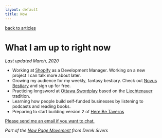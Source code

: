 ```yaml
---
layout: default
title: Now
---
```


[back to articles](/)

# What I am up to right now

_Last updated March, 2020_

- Working at [Shopify](https://www.shopify.com) as a Development Manager. Working on a new project I can talk more about later.
- Growing my audience for my weekly, fantasy bestiary. Check out [Novus Bestiary](https://www.novusbestiary.com) and sign up for free.
- Practicing longsword at [Ottawa Swordplay](https://ottawaswordplay.com/) based on the [Liechtenauer](https://en.wikipedia.org/wiki/Johannes_Liechtenauer) tradition.
- Learning how people build self-funded businesses by listening to podcasts and reading books.
- Preparing to start building version 2 of [Here Be Taverns](http://www.herebetaverns.com)

[Please send me an email if you want to chat.](mailto:adam.waselnuk@gmail.com)

_Part of the [Now Page Movement](https://sivers.org/nowff) from Derek Sivers_
